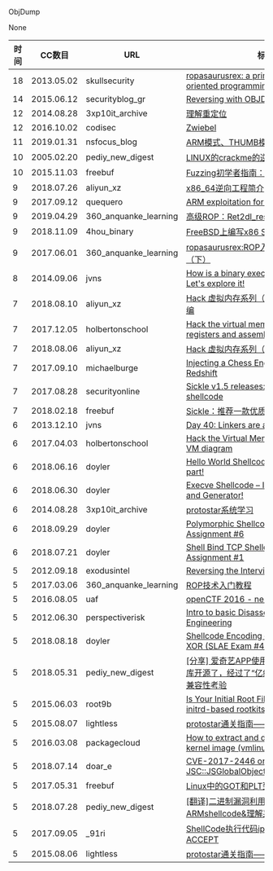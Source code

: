 ObjDump

None

| 时间 | CC数目 | URL | 标题 |
| ---- | ----- | --- | --- |
| 18 | 2013.05.02 | skullsecurity | [ropasaurusrex: a primer on return-oriented programming](https://blog.skullsecurity.org/2013/ropasaurusrex-a-primer-on-return-oriented-programming) |
| 14 | 2015.06.12 | securityblog_gr | [Reversing with OBJDUMP](http://securityblog.gr/2737/reversing-with-objdump/) |
| 12 | 2014.08.28 | 3xp10it_archive | [理解重定位](http://3xp10it.cc/%E4%BA%8C%E8%BF%9B%E5%88%B6/2017/12/05/%E7%90%86%E8%A7%A3%E9%87%8D%E5%AE%9A%E4%BD%8D/) |
| 12 | 2016.10.02 | codisec | [Zwiebel](https://codisec.com/tumctf-2016-zwiebel/) |
| 11 | 2019.01.31 | nsfocus_blog | [ARM模式、THUMB模式若干工程实践问题](http://blog.nsfocus.net/engineering-practice-problems-arm-mode-thumb-mode/) |
| 10 | 2005.02.20 | pediy_new_digest | [LINUX的crackme的逆向小记(全文完)](https://bbs.pediy.com/thread-11315.htm) |
| 10 | 2015.11.03 | freebuf | [Fuzzing初学者指南：教你如何使用zzuf](http://www.freebuf.com/news/83737.html) |
| 9 | 2018.07.26 | aliyun_xz | [x86_64逆向工程简介](https://xz.aliyun.com/t/2487) |
| 9 | 2017.09.12 | quequero | [ARM exploitation for IoT – Episode 2](https://quequero.org/2017/09/arm-exploitation-iot-episode-2/) |
| 9 | 2019.04.29 | 360_anquanke_learning | [高级ROP：Ret2dl_resolve技术详解](https://www.anquanke.com/post/id/177450/) |
| 9 | 2018.11.09 | 4hou_binary | [FreeBSD上编写x86 Shellcode初学者指南](http://www.4hou.com/binary/14375.html) |
| 9 | 2017.06.01 | 360_anquanke_learning | [ropasaurusrex:ROP入门教程——DEP（下）](https://www.anquanke.com/post/id/86197/) |
| 8 | 2014.09.06 | jvns | [How is a binary executable organized? Let's explore it!](https://jvns.ca/blog/2014/09/06/how-to-read-an-executable/) |
| 7 | 2018.08.10 | aliyun_xz | [Hack 虚拟内存系列（五）：栈，寄存器和汇编](https://xz.aliyun.com/t/2554) |
| 7 | 2017.12.05 | holbertonschool | [Hack the virtual memory: the stack, registers and assembly code](https://blog.holbertonschool.com/hack-virtual-memory-stack-registers-assembly-code/) |
| 7 | 2018.08.06 | aliyun_xz | [Hack 虚拟内存系列（三）：虚拟内存图解](https://xz.aliyun.com/t/2533) |
| 7 | 2017.09.10 | michaelburge | [Injecting a Chess Engine into Amazon Redshift](https://www.michaelburge.us/2017/09/10/injecting-shellcode-to-speed-up-amazon-redshift.html) |
| 7 | 2017.08.28 | securityonline | [Sickle v1.5 releases: creating custom shellcode](https://securityonline.info/sickle-creating-custom-shellcode/) |
| 7 | 2018.02.18 | freebuf | [Sickle：推荐一款优质ShellCode开发工具](http://www.freebuf.com/sectool/162332.html) |
| 6 | 2013.12.10 | jvns | [Day 40: Linkers are amazing.](https://jvns.ca/blog/2013/12/10/day-40-learning-about-linkers/) |
| 6 | 2017.04.03 | holbertonschool | [Hack the Virtual Memory: drawing the VM diagram](https://blog.holbertonschool.com/hack-the-virtual-memory-drawing-the-vm-diagram/) |
| 6 | 2018.06.16 | doyler | [Hello World Shellcode – Now for the fun part!](https://www.doyler.net/security-not-included/hello-world-shellcode) |
| 6 | 2018.06.30 | doyler | [Execve Shellcode – Includes Arguments and Generator!](https://www.doyler.net/security-not-included/execve-shellcode-generator) |
| 6 | 2014.08.28 | 3xp10it_archive | [protostar系统学习](http://3xp10it.cc/linux/2016/06/03/protostar/) |
| 6 | 2018.09.29 | doyler | [Polymorphic Shellcode – SLAE Exam Assignment #6](https://www.doyler.net/security-not-included/polymorphic-shellcode) |
| 6 | 2018.07.21 | doyler | [Shell Bind TCP Shellcode – SLAE Exam Assignment #1](https://www.doyler.net/security-not-included/shell-bind-tcp-shellcode) |
| 5 | 2012.09.18 | exodusintel | [Reversing the Interview Process](https://blog.exodusintel.com/2012/09/18/reversing-the-interview-process/) |
| 5 | 2017.03.06 | 360_anquanke_learning | [ROP技术入门教程](https://www.anquanke.com/post/id/85619/) |
| 5 | 2016.08.05 | uaf | [openCTF 2016 - neophyte_cgc](http://uaf.io/exploitation/2016/08/05/openCTF-neophyte_cgc.html) |
| 5 | 2012.06.30 | perspectiverisk | [Intro to basic Disassembly & Reverse Engineering](https://www.perspectiverisk.com/intro-to-basic-disassembly-reverse-engineering/) |
| 5 | 2018.08.18 | doyler | [Shellcode Encoding – Random Bytewise XOR (SLAE Exam #4)](https://www.doyler.net/security-not-included/shellcode-encoding-random-bytewise-xor) |
| 5 | 2018.05.31 | pediy_new_digest | [[分享] 爱奇艺APP使用的 native PLT hook 库开源了，经过了“亿级”线上设备的稳定性兼容性考验](https://bbs.pediy.com/thread-227105.htm) |
| 5 | 2015.06.03 | root9b | [Is Your Initial Root Filesystem Safe? initrd-based rootkits](https://www.root9b.com/newsroom/your-initial-root-filesystem-safe-initrd-based-rootkits) |
| 5 | 2015.08.07 | lightless | [protostar通关指南——heap系列](https://lightless.me/archives/protostar-heap-writeup.html) |
| 5 | 2016.03.08 | packagecloud | [How to extract and disassemble a Linux kernel image (vmlinuz)](https://blog.packagecloud.io/eng/2016/03/08/how-to-extract-and-disassmble-a-linux-kernel-image-vmlinuz/) |
| 5 | 2018.07.14 | doar_e | [CVE-2017-2446 or JSC::JSGlobalObject::isHavingABadTime.](https://doar-e.github.io/blog/2018/07/14/cve-2017-2446-or-jscjsglobalobjectishavingabadtime/) |
| 5 | 2017.05.31 | freebuf | [Linux中的GOT和PLT到底是个啥？](http://www.freebuf.com/articles/system/135685.html) |
| 5 | 2018.07.28 | pediy_new_digest | [[翻译]二进制漏洞利用（一）编写ARMshellcode&理解系统函数](https://bbs.pediy.com/thread-230148.htm) |
| 5 | 2017.09.05 | _91ri | [ShellCode执行代码iptables -P INPUT ACCEPT](http://www.91ri.org/17267.html) |
| 5 | 2015.08.06 | lightless | [protostar通关指南——format系列](https://lightless.me/archives/protostar-format-writeup.html) |
